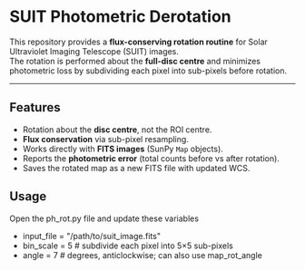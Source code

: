 # SUIT Photometric Derotation

This repository provides a **flux-conserving rotation routine** for Solar Ultraviolet Imaging Telescope (SUIT) images.  
The rotation is performed about the **full-disc centre** and minimizes photometric loss by subdividing each pixel into sub-pixels before rotation.

---

## Features

- Rotation about the **disc centre**, not the ROI centre.  
- **Flux conservation** via sub-pixel resampling.  
- Works directly with **FITS images** (SunPy `Map` objects).  
- Reports the **photometric error** (total counts before vs after rotation).  
- Saves the rotated map as a new FITS file with updated WCS.




## Usage
Open the ph_rot.py file and update these variables
- input_file = "/path/to/suit_image.fits"
- bin_scale = 5   # subdivide each pixel into 5×5 sub-pixels
- angle = 7       # degrees, anticlockwise; can also use map_rot_angle


```bash
